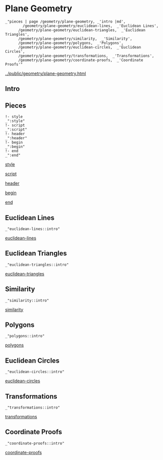 # Plane Geometry

    _"pieces | page /geometry/plane-geometry, _'intro |md',
            /geometry/plane-geometry/euclidean-lines,  _'Euclidean Lines',
          /geometry/plane-geometry/euclidean-triangles,  _'Euclidean Triangles',
          /geometry/plane-geometry/similarity,  _'Similarity',
          /geometry/plane-geometry/polygons,  _'Polygons',
          /geometry/plane-geometry/euclidean-circles,  _'Euclidean Circles',
          /geometry/plane-geometry/transformations,  _'Transformations',
          /geometry/plane-geometry/coordinate-proofs,  _'Coordinate Proofs'"

[../public/geometry/plane-geometry.html](# "save:")


## Intro

## Pieces

    !- style
    _":style"
    !- script
    _":script"
    !- header
    _":header"
    !- begin
    _":begin"
    !- end
    _":end"

[style]() 

[script]()

[header]()

[begin]()

[end]()

## Euclidean Lines

    _"euclidean-lines::intro"


[euclidean-lines](pages/geometry_plane-geometry_euclidean-lines.md "load:")

## Euclidean Triangles

    _"euclidean-triangles::intro"


[euclidean-triangles](pages/geometry_plane-geometry_euclidean-triangles.md "load:")

## Similarity

    _"similarity::intro"


[similarity](pages/geometry_plane-geometry_similarity.md "load:")

## Polygons

    _"polygons::intro"


[polygons](pages/geometry_plane-geometry_polygons.md "load:")

## Euclidean Circles

    _"euclidean-circles::intro"


[euclidean-circles](pages/geometry_plane-geometry_euclidean-circles.md "load:")

## Transformations

    _"transformations::intro"


[transformations](pages/geometry_plane-geometry_transformations.md "load:")

## Coordinate Proofs

    _"coordinate-proofs::intro"


[coordinate-proofs](pages/geometry_plane-geometry_coordinate-proofs.md "load:")